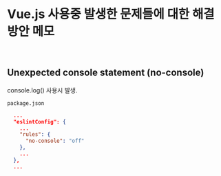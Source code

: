 # Vue.js 사용중 발생한 문제들에 대한 해결 방안 메모

<br/>

## Unexpected console statement (no-console)

console.log() 사용시 발생.

`package.json`

```json
  ...
  "eslintConfig": {
    ...
    "rules": {
      "no-console": "off"
    },
    ...
  },
  ...
```
